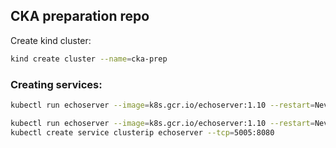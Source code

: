 ## CKA preparation repo


Create kind cluster:

```bash
kind create cluster --name=cka-prep
```


### Creating services:

```bash
kubectl run echoserver --image=k8s.gcr.io/echoserver:1.10 --restart=Never --port=8080
```


```bash
kubectl run echoserver --image=k8s.gcr.io/echoserver:1.10 --restart=Never --port=8080 -l app=echoserver
kubectl create service clusterip echoserver --tcp=5005:8080
```